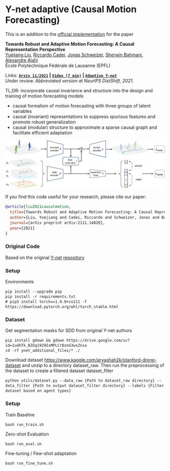 # Y-net adaptive (Causal Motion Forecasting)


This is an addition to the [official implementation](https://github.com/vita-epfl/causalmotion) for the paper

**Towards Robust and Adaptive Motion Forecasting: A Causal Representation Perspective**
<br>
<a href="https://sites.google.com/view/yuejiangliu">Yuejiang Liu</a>,
<a href="https://www.riccardocadei.com">Riccardo Cadei</a>,
<a href="https://people.epfl.ch/jonas.schweizer/?lang=en">Jonas Schweizer</a>,
<a href="https://sherwinbahmani.github.io">Sherwin Bahmani</a>,
<a href="https://people.epfl.ch/alexandre.alahi/?lang=en/">Alexandre Alahi</a>
<br>
École Polytechnique Fédérale de Lausanne (EPFL)

Links: **[`Arxiv 11/2021`](https://arxiv.org/abs/2111.14820) | [`Video (7 min)`](https://drive.google.com/file/d/1Uo0Y0eHq4vI7wOxya4mJlxbAe3U4kMx6/view) | [`Adaptive Y-net`](https://github.com/sherwinbahmani/ynet_adaptive)**
<br>
*Under review. Abbreviated version at NeurIPS DistShift, 2021.*

TL;DR: incorporate causal invariance and structure into the design and training of motion forecasting models
* causal formalism of motion forecasting with three groups of latent variables
* causal (invariant) representations to suppress spurious features and promote robust generalization
* causal (modular) structure to approximate a sparse causal graph and facilitate efficient adaptation

<p align="left">
  <img src="overview.png" width="800">
</p>

If you find this code useful for your research, please cite our paper:

```bibtex
@article{liu2021causalmotion,
  title={Towards Robust and Adaptive Motion Forecasting: A Causal Representation Perspective},
  author={Liu, Yuejiang and Cadei, Riccardo and Schweizer, Jonas and Bahmani, Sherwin and Alahi, Alexandre},
  journal={arXiv preprint arXiv:2111.14820},
  year={2021}
}
```
### Original Code

Based on the original [Y-net](https://arxiv.org/pdf/2012.01526.pdf) [repository](https://github.com/HarshayuGirase/Human-Path-Prediction/tree/master/ynet)

### Setup

Environments

```
pip install --upgrade pip
pip install -r requirements.txt
# pip3 install torch==1.9.0+cu111 -f https://download.pytorch.org/whl/torch_stable.html
```

### Dataset
Get segmentation masks for SDD from original Y-net authors
```
pip install gdown && gdown https://drive.google.com/uc?id=1u4hTk_BZGq1929IxMPLCrDzoG3wsZnsa
cd -rf ynet_additional_files/* ./
```

Download dataset https://www.kaggle.com/aryashah2k/stanford-drone-dataset and unzip to a directory dataset_raw.
Then run the preprocessing of the dataset to create a filtered dataset dataset_filter
```
python utils/dataset.py --data_raw {Path to dataset_raw directory} --data_filter {Path to output dataset_filter directory} --labels {Filter dataset based on agent types}
```

### Setup
Train Baseline

```
bash run_train.sh
```

Zero-shot Evaluation

```
bash run_eval.sh
```

Fine-tuning / Few-shot adaptation

```
bash run_fine_tune.sh
```
